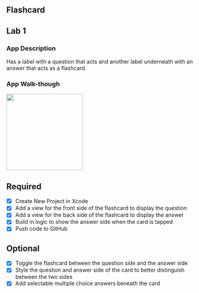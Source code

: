 ## Flashcard 

## Lab 1

### App Description
Has a label with a question that acts and another label underneath with an answer that acts as a flashcard. 

### App Walk-though

<img src=http://g.recordit.co/rxTg9R3KSw.gif width=200><br>

## Required
- [x] Create New Project in Xcode
- [x] Add a view for the front side of the flashcard to display the question
- [x] Add a view for the back side of the flashcard to display the answer
- [x] Build in logic to show the answer side when the card is tapped
- [x] Push code to GitHub
## Optional
- [x] Toggle the flashcard between the question side and the answer side
- [x] Style the question and answer side of the card to better distinguish between the two sides
- [x] Add selectable multiple choice answers beneath the card
